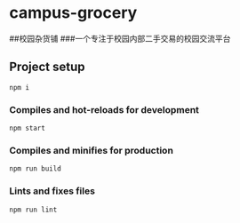 # campus-grocery
##校园杂货铺
###一个专注于校园内部二手交易的校园交流平台
## Project setup
```
npm i
```

### Compiles and hot-reloads for development
```
npm start
```

### Compiles and minifies for production
```
npm run build
```

### Lints and fixes files
```
npm run lint
```